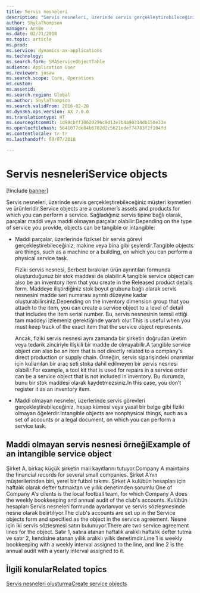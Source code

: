 ```yaml
---
title: Servis nesneleri
description: "Servis nesneleri, üzerinde servis gerçekleştirebileceğiniz müşteri kıymetleri ve ürünleridir."
author: ShylaThompson
manager: AnnBe
ms.date: 02/21/2018
ms.topic: article
ms.prod: 
ms.service: dynamics-ax-applications
ms.technology: 
ms.search.form: SMAServiceObjectTable
audience: Application User
ms.reviewer: josaw
ms.search.scope: Core, Operations
ms.custom: 
ms.assetid: 
ms.search.region: Global
ms.author: ShylaThompson
ms.search.validFrom: 2016-02-28
ms.dyn365.ops.version: AX 7.0.0
ms.translationtype: HT
ms.sourcegitcommit: 1d98cbff30620256c9d13e7b4a90314db150e33e
ms.openlocfilehash: 5641077de84b6702d2c5621edef74783f2f104fd
ms.contentlocale: tr-tr
ms.lasthandoff: 08/07/2018

---
```


# <a name="service-objects"></a><span data-ttu-id="a34ca-103">Servis nesneleri</span><span class="sxs-lookup"><span data-stu-id="a34ca-103">Service objects</span></span> 

[!include [banner](../includes/banner.md)]

<span data-ttu-id="a34ca-104">Servis nesneleri, üzerinde servis gerçekleştirebileceğiniz müşteri kıymetleri ve ürünleridir.</span><span class="sxs-lookup"><span data-stu-id="a34ca-104">Service objects are a customer’s assets and products for which you can perform a service.</span></span> <span data-ttu-id="a34ca-105">Sağladığınız servis tipine bağlı olarak, parçalar maddi veya maddi olmayan parçalar olabilir:</span><span class="sxs-lookup"><span data-stu-id="a34ca-105">Depending on the type of service you provide, objects can be tangible or intangible:</span></span>

-  <span data-ttu-id="a34ca-106">Maddi parçalar, üzerlerinde fiziksel bir servis görevi gerçekleştirebileceğiniz, makine veya bina gibi şeylerdir.</span><span class="sxs-lookup"><span data-stu-id="a34ca-106">Tangible objects are things, such as a machine or a building, on which you can perform a physical service task.</span></span>

    <span data-ttu-id="a34ca-107">Fiziki servis nesnesi, Serbest bırakılan ürün ayrıntıları formunda oluşturduğunuz bir stok maddesi de olabilir.</span><span class="sxs-lookup"><span data-stu-id="a34ca-107">A tangible service object can also be an inventory item that you create in the Released product details form.</span></span> <span data-ttu-id="a34ca-108">Maddeye iliştirdiğiniz stok boyut grubuna bağlı olarak servis nesnesini madde seri numarası ayrıntı düzeyine kadar oluşturabilirsiniz.</span><span class="sxs-lookup"><span data-stu-id="a34ca-108">Depending on the inventory dimension group that you attach to the item, you can create a service object to a level of detail that includes the item serial number.</span></span> <span data-ttu-id="a34ca-109">Bu, servis nesnesinin temsil ettiği tam maddeyi izlemeniz gerektiğinde yararlı olur.</span><span class="sxs-lookup"><span data-stu-id="a34ca-109">This is useful when you must keep track of the exact item that the service object represents.</span></span>

    <span data-ttu-id="a34ca-110">Ancak, fiziki servis nesnesi aynı zamanda bir şirketin doğrudan üretim veya tedarik zinciriyle ilişkili bir madde de olmayabilir.</span><span class="sxs-lookup"><span data-stu-id="a34ca-110">A tangible service object can also be an item that is not directly related to a company's direct production or supply chain.</span></span> <span data-ttu-id="a34ca-111">Örneğin, servis siparişindeki onarımlar için kullanılan bir araç seti stoka dahil edilmeyen bir servis nesnesi olabilir.</span><span class="sxs-lookup"><span data-stu-id="a34ca-111">For example, a tool kit that is used for repairs in a service order can be a service object that is not included in inventory.</span></span> <span data-ttu-id="a34ca-112">Bu durumda, bunu bir stok maddesi olarak kaydetmezsiniz.</span><span class="sxs-lookup"><span data-stu-id="a34ca-112">In this case, you don’t register it as an inventory item.</span></span>

-  <span data-ttu-id="a34ca-113">Maddi olmayan nesneler, üzerlerinde servis görevleri gerçekleştirebileceğiniz, hesap kümesi veya yasal bir belge gibi fiziki olmayan öğelerdir.</span><span class="sxs-lookup"><span data-stu-id="a34ca-113">Intangible objects are nonphysical things, such as a set of accounts or a legal document, on which you can perform a service task.</span></span>

## <a name="example-of-an-intangible-service-object"></a><span data-ttu-id="a34ca-114">Maddi olmayan servis nesnesi örneği</span><span class="sxs-lookup"><span data-stu-id="a34ca-114">Example of an intangible service object</span></span>

<span data-ttu-id="a34ca-115">Şirket A, birkaç küçük şirketin mali kayıtlarını tutuyor.</span><span class="sxs-lookup"><span data-stu-id="a34ca-115">Company A maintains the financial records for several small companies.</span></span> <span data-ttu-id="a34ca-116">Şirket A'nın müşterilerinden biri, yerel bir futbol takımı. Şirket A kulübün hesapları için haftalık olarak defter tutmaktan ve yıllık denetimden sorumlu.</span><span class="sxs-lookup"><span data-stu-id="a34ca-116">One of Company A's clients is the local football team, for which Company A does the weekly bookkeeping and annual audit of the club's accounts.</span></span> <span data-ttu-id="a34ca-117">Kulübün hesapları Servis nesneleri formunda ayarlanıyor ve servis sözleşmesinde nesne olarak belirtiliyor.</span><span class="sxs-lookup"><span data-stu-id="a34ca-117">The club's accounts are set up in the Service objects form and specified as the object in the service agreement.</span></span> <span data-ttu-id="a34ca-118">Nesne için iki servis sözleşmesi satırı bulunuyor.</span><span class="sxs-lookup"><span data-stu-id="a34ca-118">There are two service agreement lines for the object.</span></span> <span data-ttu-id="a34ca-119">Satır 1, satıra atanan haftalık aralıklı haftalık defter tutma ve satır 2, kendisine atanan yıllık aralıklı yıllık denetimdir.</span><span class="sxs-lookup"><span data-stu-id="a34ca-119">Line 1 is weekly bookkeeping with a weekly interval assigned to the line, and line 2 is the annual audit with a yearly interval assigned to it.</span></span>

## <a name="related-topics"></a><span data-ttu-id="a34ca-120">İlgili konular</span><span class="sxs-lookup"><span data-stu-id="a34ca-120">Related topics</span></span>

[<span data-ttu-id="a34ca-121">Servis nesneleri oluşturma</span><span class="sxs-lookup"><span data-stu-id="a34ca-121">Create service objects</span></span>](create-service-objects.md)


